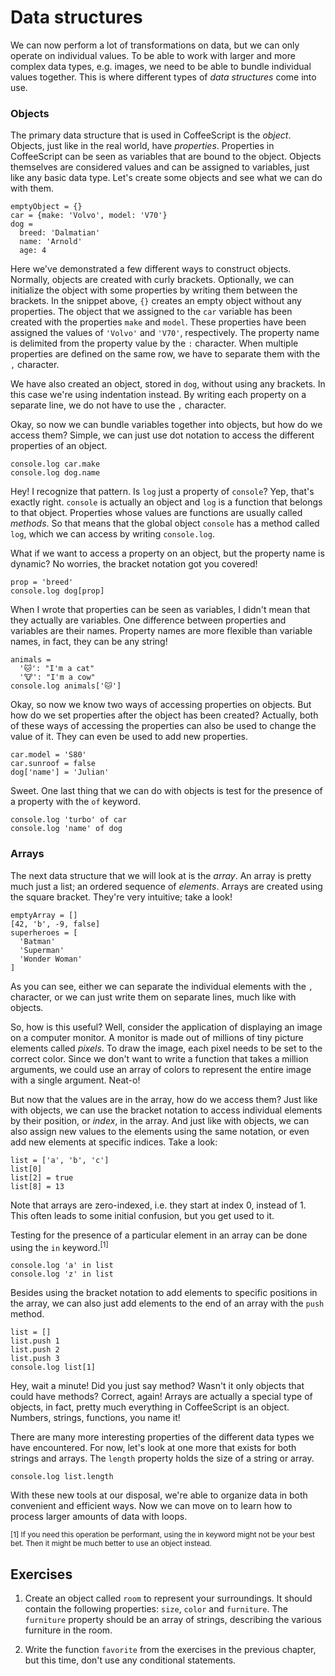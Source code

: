 # Data structures

We can now perform a lot of transformations on data, but we can only operate on individual values. To be able to work with larger and more complex data types, e.g. images, we need to be able to bundle individual values together. This is where different types of *data structures* come into use.

### Objects

The primary data structure that is used in CoffeeScript is the *object*. Objects, just like in the real world, have *properties*. Properties in CoffeeScript can be seen as variables that are bound to the object. Objects themselves are considered values and can be assigned to variables, just like any basic data type. Let's create some objects and see what we can do with them.

    emptyObject = {}
    car = {make: 'Volvo', model: 'V70'}
    dog =
      breed: 'Dalmatian'
      name: 'Arnold'
      age: 4

Here we've demonstrated a few different ways to construct objects. Normally, objects are created with curly brackets. Optionally, we can initialize the object with some properties by writing them between the brackets. In the snippet above, `{}` creates an empty object without any properties. The object that we assigned to the `car` variable has been created with the properties `make` and `model`. These properties have been assigned the values of `'Volvo'` and `'V70'`, respectively. The property name is delimited from the property value by the `:` character. When multiple properties are defined on the same row, we have to separate them with the `,` character.

We have also created an object, stored in `dog`, without using any brackets. In this case we're using indentation instead. By writing each property on a separate line, we do not have to use the `,` character.

Okay, so now we can bundle variables together into objects, but how do we access them? Simple, we can just use dot notation to access the different properties of an object.

    console.log car.make
    console.log dog.name

Hey! I recognize that pattern. Is `log` just a property of `console`? Yep, that's exactly right. `console` is actually an object and `log` is a function that belongs to that object. Properties whose values are functions are usually called *methods*. So that means that the global object `console` has a method called `log`, which we can access by writing `console.log`.

What if we want to access a property on an object, but the property name is dynamic? No worries, the bracket notation got you covered!

    prop = 'breed'
    console.log dog[prop]

When I wrote that properties can be seen as variables, I didn't mean that they actually are variables. One difference between properties and variables are their names. Property names are more flexible than variable names, in fact, they can be any string!

    animals =
      '🐱': "I'm a cat"
      '🐮': "I'm a cow"
    console.log animals['🐱']

Okay, so now we know two ways of accessing properties on objects. But how do we set properties after the object has been created? Actually, both of these ways of accessing the properties can also be used to change the value of it. They can even be used to add new properties.

    car.model = 'S80'
    car.sunroof = false
    dog['name'] = 'Julian'

Sweet. One last thing that we can do with objects is test for the presence of a property with the `of` keyword.

    console.log 'turbo' of car
    console.log 'name' of dog

### Arrays

The next data structure that we will look at is the *array*. An array is pretty much just a list; an ordered sequence of *elements*. Arrays are created using the square bracket. They're very intuitive; take a look!

    emptyArray = []
    [42, 'b', -9, false]
    superheroes = [
      'Batman'
      'Superman'
      'Wonder Woman'
    ]

As you can see, either we can separate the individual elements with the `,` character, or we can just write them on separate lines, much like with objects.

So, how is this useful? Well, consider the application of displaying an image on a computer monitor. A monitor is made out of millions of tiny picture elements called *pixels*. To draw the image, each pixel needs to be set to the correct color. Since we don't want to write a function that takes a million arguments, we could use an array of colors to represent the entire image with a single argument. Neat-o!

But now that the values are in the array, how do we access them? Just like with objects, we can use the bracket notation to access individual elements by their position, or *index*, in the array. And just like with objects, we can also assign new values to the elements using the same notation, or even add new elements at specific indices. Take a look:

    list = ['a', 'b', 'c']
    list[0]
    list[2] = true
    list[8] = 13

Note that arrays are zero-indexed, i.e. they start at index 0, instead of 1. This often leads to some initial confusion, but you get used to it.

Testing for the presence of a particular element in an array can be done using the `in` keyword.<sup>[1]</sup>

    console.log 'a' in list
    console.log 'z' in list

Besides using the bracket notation to add elements to specific positions in the array, we can also just add elements to the end of an array with the `push` method.

    list = []
    list.push 1
    list.push 2
    list.push 3
    console.log list[1]

Hey, wait a minute! Did you just say method? Wasn't it only objects that could have methods? Correct, again! Arrays are actually a special type of objects, in fact, pretty much everything in CoffeeScript is an object. Numbers, strings, functions, you name it!

There are many more interesting properties of the different data types we have encountered. For now, let's look at one more that exists for both strings and arrays. The `length` property holds the size of a string or array.

    console.log list.length

With these new tools at our disposal, we're able to organize data in both convenient and efficient ways. Now we can move on to learn how to process larger amounts of data with loops.

<sub>[1] If you need this operation be performant, using the in keyword might not be your best bet. Then it might be much better to use an object instead.</sub>

## Exercises

1. Create an object called `room` to represent your surroundings. It should contain the following properties: `size`, `color` and `furniture`. The `furniture` property should be an array of strings, describing the various furniture in the room.

2. Write the function `favorite` from the exercises in the previous chapter, but this time, don't use any conditional statements.
